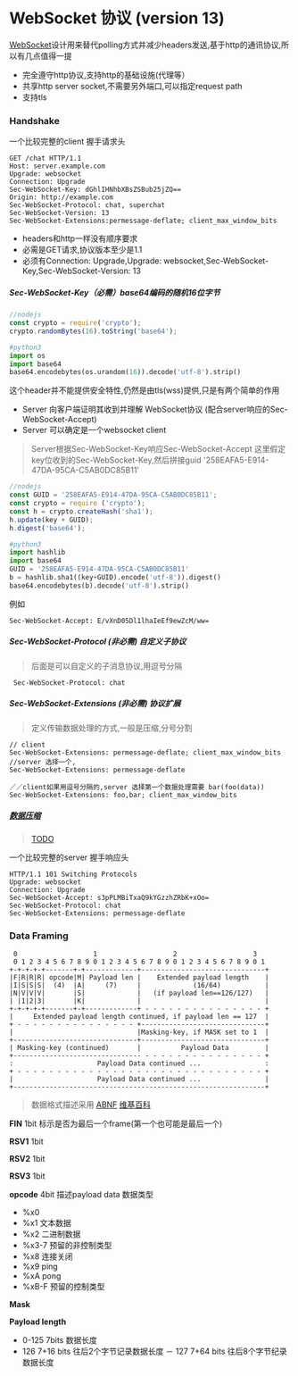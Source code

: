 # WebSocket 协议 (version 13)

[WebSocket](https://tools.ietf.org/html/rfc6455 "rfc")设计用来替代polling方式并减少headers发送,基于http的通讯协议,所以有几点值得一提

- 完全遵守http协议,支持http的基础设施(代理等）
- 共享http server socket,不需要另外端口,可以指定request path
- 支持tls

### Handshake 

一个比较完整的client 握手请求头

```
GET /chat HTTP/1.1
Host: server.example.com
Upgrade: websocket
Connection: Upgrade
Sec-WebSocket-Key: dGhlIHNhbXBsZSBub25jZQ==
Origin: http://example.com
Sec-WebSocket-Protocol: chat, superchat
Sec-WebSocket-Version: 13
Sec-WebSocket-Extensions:permessage-deflate; client_max_window_bits
```

- headers和http一样没有顺序要求
- 必需是GET请求,协议版本至少是1.1
- 必须有Connection: Upgrade,Upgrade: websocket,Sec-WebSocket-Key,Sec-WebSocket-Version: 13

##### Sec-WebSocket-Key（必需）base64编码的随机16位字节

```javascript
//nodejs
const crypto = require('crypto');
crypto.randomBytes(16).toString('base64');
```
```python
#python3
import os
import base64
base64.encodebytes(os.urandom(16)).decode('utf-8').strip()
```

这个header并不能提供安全特性,仍然是由tls(wss)提供,只是有两个简单的作用
- Server 向客户端证明其收到并理解 WebSocket协议 (配合server响应的Sec-WebSocket-Accept)
- Server 可以确定是一个websocket client

> Server根据Sec-WebSocket-Key响应Sec-WebSocket-Accept
> 这里假定key位收到的Sec-WebSocket-Key,然后拼接guid '258EAFA5-E914-47DA-95CA-C5AB0DC85B11'

```javascript
//nodejs
const GUID = '258EAFA5-E914-47DA-95CA-C5AB0DC85B11';
const crypto = require ('crypto');
const h = crypto.createHash('sha1');
h.update(key + GUID);
h.digest('base64');
```
```python
#python3
import hashlib
import base64
GUID = '258EAFA5-E914-47DA-95CA-C5AB0DC85B11'
b = hashlib.sha1((key+GUID).encode('utf-8')).digest()
base64.encodebytes(b).decode('utf-8').strip()
```

例如
```
Sec-WebSocket-Accept: E/vXnD05Dl1lhaIeEf9ewZcM/ww=
```

##### Sec-WebSocket-Protocol (非必需) 自定义子协议
> 后面是可以自定义的子消息协议,用逗号分隔
```
 Sec-WebSocket-Protocol: chat
```

##### Sec-WebSocket-Extensions (非必需) 协议扩展
> 定义传输数据处理的方式,一般是压缩,分号分割

```
// client
Sec-WebSocket-Extensions: permessage-deflate; client_max_window_bits
//server 选择一个,
Sec-WebSocket-Extensions: permessage-deflate

／／client如果用逗号分隔的,server 选择第一个数据处理需要 bar(foo(data))
Sec-WebSocket-Extensions: foo,bar; client_max_window_bits
```
##### [数据压缩](https://tools.ietf.org/html/rfc7692)
> [TODO](compression.md)

一个比较完整的server 握手响应头
```
HTTP/1.1 101 Switching Protocols
Upgrade: websocket
Connection: Upgrade
Sec-WebSocket-Accept: s3pPLMBiTxaQ9kYGzzhZRbK+xOo=
Sec-WebSocket-Protocol: chat
Sec-WebSocket-Extensions: permessage-deflate
```

### Data Framing
```
 0                   1                   2                   3
 0 1 2 3 4 5 6 7 8 9 0 1 2 3 4 5 6 7 8 9 0 1 2 3 4 5 6 7 8 9 0 1
+-+-+-+-+-------+-+-------------+-------------------------------+
|F|R|R|R| opcode|M| Payload len |    Extended payload length    |
|I|S|S|S|  (4)  |A|     (7)     |             (16/64)           |
|N|V|V|V|       |S|             |   (if payload len==126/127)   |
| |1|2|3|       |K|             |                               |
+-+-+-+-+-------+-+-------------+ - - - - - - - - - - - - - - - +
|     Extended payload length continued, if payload len == 127  |
+ - - - - - - - - - - - - - - - +-------------------------------+
|                               |Masking-key, if MASK set to 1  |
+-------------------------------+-------------------------------+
| Masking-key (continued)       |          Payload Data         |
+-------------------------------- - - - - - - - - - - - - - - - +
:                     Payload Data continued ...                :
+ - - - - - - - - - - - - - - - - - - - - - - - - - - - - - - - +
|                     Payload Data continued ...                |
+---------------------------------------------------------------+
```

> 数据格式描述采用 [ABNF](https://tools.ietf.org/html/rfc5234) [维基百科](https://zh.wikipedia.org/wiki/%E6%89%A9%E5%85%85%E5%B7%B4%E7%A7%91%E6%96%AF%E8%8C%83%E5%BC%8F)
 

**FIN** 1bit 标示是否为最后一个frame(第一个也可能是最后一个)

**RSV1** 1bit

**RSV2** 1bit

**RSV3** 1bit

**opcode** 4bit 描述payload data 数据类型
- %x0 
- %x1 文本数据
- %x2 二进制数据
- %x3-7 预留的非控制类型
- %x8 连接关闭
- %x9 ping
- %xA pong
- %xB-F 预留的控制类型

**Mask**

**Payload length**
- 0-125 7bits 数据长度
- 126 7+16 bits 往后2个字节记录数据长度
－ 127 7+64 bits 往后8个字节纪录数据长度

